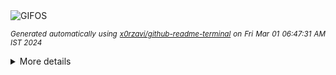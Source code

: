 <div align="justify">
<picture>
    <source media="(prefers-color-scheme: dark)" srcset="https://i.ibb.co/TtRMy7d/output-gif.gif">
    <source media="(prefers-color-scheme: light)" srcset="https://i.ibb.co/TtRMy7d/output-gif.gif">
    <img alt="GIFOS" src="https://i.ibb.co/TtRMy7d/output-gif.gif">
</picture>

<sub><i>Generated automatically using [x0rzavi/github-readme-terminal](https://github.com/x0rzavi/github-readme-terminal) on Fri Mar 01 06:47:31 AM IST 2024</i></sub>

<details>
<summary>More details</summary>

</details>
</div>

<!-- Image deletion URL: https://ibb.co/RcPT8sd/4f9841489d0cd81fbf4729577657f85c -->